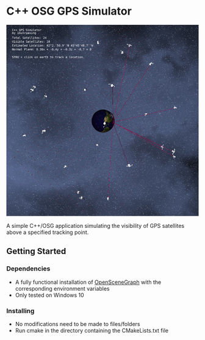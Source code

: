 # C++ OSG GPS Simulator

![alt text](./preview.png)

A simple C++/OSG application simulating the visibility of GPS satellites above a specified tracking point.

## Getting Started

### Dependencies

* A fully functional installation of [OpenSceneGraph](https://github.com/openscenegraph/OpenSceneGraph) with the corresponding environment variables
* Only tested on Windows 10

### Installing

* No modifications need to be made to files/folders
* Run cmake in the directory containing the CMakeLists.txt file
